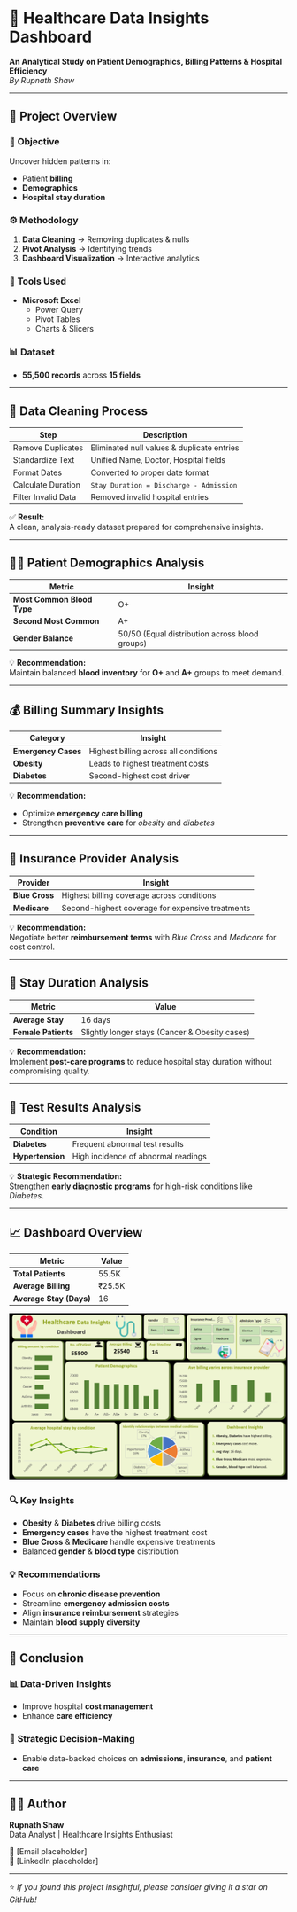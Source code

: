 # 🏥 Healthcare Data Insights Dashboard

**An Analytical Study on Patient Demographics, Billing Patterns & Hospital Efficiency**  
*By Rupnath Shaw*

---

## 📘 Project Overview

### 🎯 **Objective**
Uncover hidden patterns in:
- Patient **billing**
- **Demographics**
- **Hospital stay duration**

### ⚙️ **Methodology**
1. **Data Cleaning** → Removing duplicates & nulls  
2. **Pivot Analysis** → Identifying trends  
3. **Dashboard Visualization** → Interactive analytics

### 🧰 **Tools Used**
- **Microsoft Excel**
  - Power Query
  - Pivot Tables
  - Charts & Slicers

### 📊 **Dataset**
- **55,500 records** across **15 fields**

---

## 🧹 Data Cleaning Process

| Step | Description |
|------|--------------|
| Remove Duplicates | Eliminated null values & duplicate entries |
| Standardize Text | Unified Name, Doctor, Hospital fields |
| Format Dates | Converted to proper date format |
| Calculate Duration | `Stay Duration = Discharge - Admission` |
| Filter Invalid Data | Removed invalid hospital entries |

✅ **Result:**  
A clean, analysis-ready dataset prepared for comprehensive insights.

---

## 👩‍⚕️ Patient Demographics Analysis

| Metric | Insight |
|--------|----------|
| **Most Common Blood Type** | O+ |
| **Second Most Common** | A+ |
| **Gender Balance** | 50/50 (Equal distribution across blood groups) |

💡 **Recommendation:**  
Maintain balanced **blood inventory** for **O+** and **A+** groups to meet demand.

---

## 💰 Billing Summary Insights

| Category | Insight |
|-----------|----------|
| **Emergency Cases** | Highest billing across all conditions |
| **Obesity** | Leads to highest treatment costs |
| **Diabetes** | Second-highest cost driver |

💡 **Recommendation:**  
- Optimize **emergency care billing**
- Strengthen **preventive care** for *obesity* and *diabetes*

---

## 🏦 Insurance Provider Analysis

| Provider | Insight |
|-----------|----------|
| **Blue Cross** | Highest billing coverage across conditions |
| **Medicare** | Second-highest coverage for expensive treatments |

💡 **Recommendation:**  
Negotiate better **reimbursement terms** with *Blue Cross* and *Medicare* for cost control.

---

## 🏨 Stay Duration Analysis

| Metric | Value |
|--------|--------|
| **Average Stay** | 16 days |
| **Female Patients** | Slightly longer stays (Cancer & Obesity cases) |

💡 **Recommendation:**  
Implement **post-care programs** to reduce hospital stay duration without compromising quality.

---

## 🧪 Test Results Analysis

| Condition | Insight |
|------------|----------|
| **Diabetes** | Frequent abnormal test results |
| **Hypertension** | High incidence of abnormal readings |

💡 **Strategic Recommendation:**  
Strengthen **early diagnostic programs** for high-risk conditions like *Diabetes*.

---

## 📈 Dashboard Overview

| Metric | Value |
|---------|--------|
| **Total Patients** | 55.5K |
| **Average Billing** | ₹25.5K |
| **Average Stay (Days)** | 16 |

![image alt](https://github.com/iamrupnath/Healthcare-Analysis/blob/main/Dashboard.png?raw=true)

### 🔍 **Key Insights**
- **Obesity** & **Diabetes** drive billing costs  
- **Emergency cases** have the highest treatment cost  
- **Blue Cross** & **Medicare** handle expensive treatments  
- Balanced **gender** & **blood type** distribution  

### 💡 **Recommendations**
- Focus on **chronic disease prevention**
- Streamline **emergency admission costs**
- Align **insurance reimbursement** strategies
- Maintain **blood supply diversity**

---

## 🧭 Conclusion

### 📊 **Data-Driven Insights**
- Improve hospital **cost management**
- Enhance **care efficiency**

### 🧠 **Strategic Decision-Making**
- Enable data-backed choices on **admissions**, **insurance**, and **patient care**

---

## 👨‍💻 Author
**Rupnath Shaw**  
Data Analyst | Healthcare Insights Enthusiast  

📧 [Email placeholder]  
🔗 [LinkedIn placeholder]

---

⭐ *If you found this project insightful, please consider giving it a star on GitHub!*

